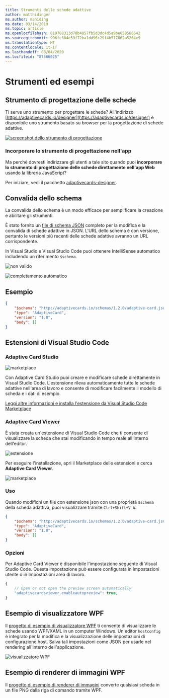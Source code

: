```yaml
---
title: Strumenti delle schede adattive
author: matthidinger
ms.author: mahiding
ms.date: 03/14/2019
ms.topic: article
ms.openlocfilehash: 819788313d78b4057fb5d3dc4d5a9be658566642
ms.sourcegitcommit: 996fc604e59f72ba1dd96c29f4b517862a5264e9
ms.translationtype: HT
ms.contentlocale: it-IT
ms.lasthandoff: 08/04/2020
ms.locfileid: "87566025"
---
```

# <a name="tools-and-samples"></a>Strumenti ed esempi

## <a name="card-designer"></a>Strumento di progettazione delle schede 

Ti serve uno strumento per progettare le schede? All'indirizzo [https://adaptivecards.io/designer](https://adaptivecards.io/designer) è disponibile uno strumento basato su browser per la progettazione di schede adattive.

[![screenshot dello strumento di progettazione](media/tools/designer.jpg)](https://adaptivecards.io/designer)

### <a name="embed-the-designer-into-your-app"></a>Incorporare lo strumento di progettazione nell'app

Ma perché dovresti indirizzare gli utenti a tale sito quando puoi **incorporare lo strumento di progettazione delle schede direttamente nell'app Web** usando la libreria JavaScript? 

Per iniziare, vedi il pacchetto [adaptivecards-designer](https://npmjs.com/adaptivecards-designer).

## <a name="schema-validation"></a>Convalida dello schema

La convalida dello schema è un modo efficace per semplificare la creazione e abilitare gli strumenti.

È stato fornito un [file di schema JSON](https://adaptivecards.io/schemas/1.2.0/adaptive-card.json) completo per la modifica e la convalida di schede adattive in JSON. L'URL dello schema è con versione, pertanto le versioni più recenti delle schede adattive avranno un URL corrispondente.

In Visual Studio e Visual Studio Code puoi ottenere IntelliSense automatico includendo un riferimento `$schema`.

![non valido](media/tools/invalidjson1.png)

![completamento automatico](media/tools/autocomplete.png)

## <a name="example"></a>Esempio

```json
{
    "$schema": "http://adaptivecards.io/schemas/1.2.0/adaptive-card.json",
    "type": "AdaptiveCard",
    "version": "1.0",
    "body": []
}
```

## <a name="visual-studio-code-extensions"></a>Estensioni di Visual Studio Code

### <a name="adaptive-cards-studio"></a>**Adaptive Card Studio**

![marketplace](https://madewithcards.blob.core.windows.net/uploads/29bb3d02-2158-40b8-8420-4dd1f15da34c-acstudio.png)

Con Adaptive Card Studio puoi creare e modificare schede direttamente in Visual Studio Code. L'estensione rileva automaticamente tutte le schede adattive nell'area di lavoro e consente di modificare facilmente il modello di scheda e i dati di esempio.

[Leggi altre informazioni e installa l'estensione da Visual Studio Code Marketplace](https://marketplace.visualstudio.com/items?itemName=madewithcardsio.adaptivecardsstudiobeta)


### <a name="adaptive-card-viewer"></a>**Adaptive Card Viewer**

È stata creata un'estensione di Visual Studio Code che ti consente di visualizzare la scheda che stai modificando in tempo reale all'interno dell'editor. 

![estensione](media/tools/vscode-extension.png)

Per eseguire l'installazione, apri il Marketplace delle estensioni e cerca **Adaptive Card Viewer**.

![marketplace](media/tools/vscode-extension-marketplace.png)

### <a name="usage"></a>Uso

Quando modifichi un file con estensione json con una proprietà `$schema` della scheda adattiva, puoi visualizzare tramite `Ctrl+Shift+V A`.
```json
{
    "$schema": "http://adaptivecards.io/schemas/1.2.0/adaptive-card.json",
    "type": "AdaptiveCard",
    "version": "1.0",
    "body": []
}
```

### <a name="options"></a>Opzioni

Per Adaptive Card Viewer è disponibile l'impostazione seguente di Visual Studio Code. Questa impostazione può essere configurata in Impostazioni utente o in Impostazioni area di lavoro.

```js
{
    // Open or not open the preview screen automatically
    "adaptivecardsviewer.enableautopreview": true,
}
```

## <a name="wpf-visualizer-sample"></a>Esempio di visualizzatore WPF

Il [progetto di esempio di visualizzatore WPF](https://github.com/Microsoft/AdaptiveCards/tree/master/source/dotnet/Samples/WPFVisualizer) ti consente di visualizzare le schede usando WPF/XAML in un computer Windows.  Un editor `hostconfig` è integrato per la modifica e la visualizzazione delle impostazioni di configurazione host. Salva tali impostazioni come JSON per usarle nel rendering all'interno dell'applicazione.

![visualizzatore WPF](media/tools/wpfvisualizer.png)

## <a name="wpf-imagerender-sample"></a>Esempio di renderer di immagini WPF

Il [progetto di esempio di renderer di immagini](https://github.com/Microsoft/AdaptiveCards/tree/master/source/dotnet/Samples/AdaptiveCards.Sample.ImageRender) converte qualsiasi scheda in un file PNG dalla riga di comando tramite WPF. 
